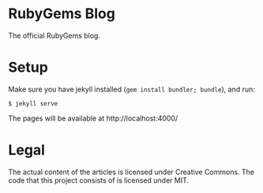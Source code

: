 RubyGems Blog
=============

The official RubyGems blog.

Setup
=====

Make sure you have jekyll installed (`gem install bundler; bundle`), and run:

    $ jekyll serve

The pages will be available at http://localhost:4000/

Legal
=====

The actual content of the articles is licensed under Creative Commons. The code that this project consists of is licensed under MIT.
